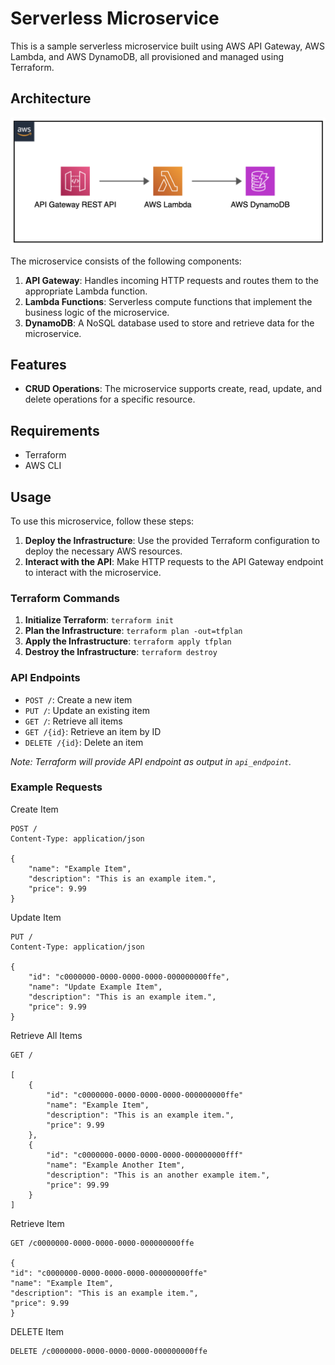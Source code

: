 # Serverless Microservice

This is a sample serverless microservice built using AWS API Gateway, AWS Lambda, and AWS DynamoDB, all provisioned and managed using Terraform.

## Architecture

![architecture](resources/architecture.png)

The microservice consists of the following components:

1. **API Gateway**: Handles incoming HTTP requests and routes them to the appropriate Lambda function.
2. **Lambda Functions**: Serverless compute functions that implement the business logic of the microservice.
3. **DynamoDB**: A NoSQL database used to store and retrieve data for the microservice.

## Features

- **CRUD Operations**: The microservice supports create, read, update, and delete operations for a specific resource.

## Requirements
 - Terraform
 - AWS CLI

## Usage

To use this microservice, follow these steps:

1. **Deploy the Infrastructure**: Use the provided Terraform configuration to deploy the necessary AWS resources.
2. **Interact with the API**: Make HTTP requests to the API Gateway endpoint to interact with the microservice.

### Terraform Commands

1. **Initialize Terraform**: `terraform init`
2. **Plan the Infrastructure**: `terraform plan -out=tfplan`
3. **Apply the Infrastructure**: `terraform apply tfplan`
4. **Destroy the Infrastructure**: `terraform destroy`

### API Endpoints
 
- `POST /`: Create a new item
- `PUT /`: Update an existing item
- `GET /`: Retrieve all items
- `GET /{id}`: Retrieve an item by ID
- `DELETE /{id}`: Delete an item

_Note: Terraform will provide API endpoint as output in `api_endpoint`._

### Example Requests

Create Item
```http request
POST /
Content-Type: application/json

{
    "name": "Example Item",
    "description": "This is an example item.",
    "price": 9.99
}
```

Update Item
```http request
PUT /
Content-Type: application/json

{
    "id": "c0000000-0000-0000-0000-000000000ffe",
    "name": "Update Example Item",
    "description": "This is an example item.",
    "price": 9.99
}
```

Retrieve All Items
```http request
GET /

[
    {
        "id": "c0000000-0000-0000-0000-000000000ffe"
        "name": "Example Item",
        "description": "This is an example item.",
        "price": 9.99
    },
    {
        "id": "c0000000-0000-0000-0000-000000000fff"
        "name": "Example Another Item",
        "description": "This is an another example item.",
        "price": 99.99
    }
]
```

Retrieve Item
```http request
GET /c0000000-0000-0000-0000-000000000ffe

{
"id": "c0000000-0000-0000-0000-000000000ffe"
"name": "Example Item",
"description": "This is an example item.",
"price": 9.99
}
```

DELETE Item
```http request
DELETE /c0000000-0000-0000-0000-000000000ffe
```

